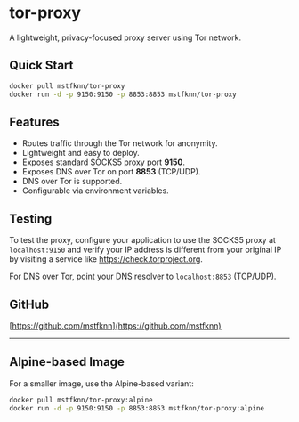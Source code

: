 # tor-proxy

A lightweight, privacy-focused proxy server using Tor network.

## Quick Start

```bash
docker pull mstfknn/tor-proxy
docker run -d -p 9150:9150 -p 8853:8853 mstfknn/tor-proxy
```

## Features

- Routes traffic through the Tor network for anonymity.
- Lightweight and easy to deploy.
- Exposes standard SOCKS5 proxy port **9150**.
- Exposes DNS over Tor on port **8853** (TCP/UDP).
- DNS over Tor is supported.
- Configurable via environment variables.

## Testing

To test the proxy, configure your application to use the SOCKS5 proxy at `localhost:9150` and verify your IP address is different from your original IP by visiting a service like https://check.torproject.org.

For DNS over Tor, point your DNS resolver to `localhost:8853` (TCP/UDP).

## GitHub

[https://github.com/mstfknn](https://github.com/mstfknn)

---

## Alpine-based Image

For a smaller image, use the Alpine-based variant:

```bash
docker pull mstfknn/tor-proxy:alpine
docker run -d -p 9150:9150 -p 8853:8853 mstfknn/tor-proxy:alpine
```
